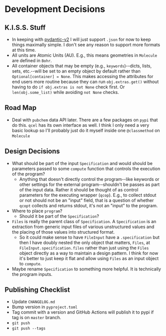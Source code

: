 # Development Decisions

## K.I.S.S. Stuff

- In keeping with [pydantic-v2](https://docs.pydantic.dev/blog/pydantic-v2/) I will just support `.json` for now to keep things maximally simple. I don't see any reason to support more formats at this time.
- All units are Atomic Units (AU). E.g., this means geometries in `Molecule` are defined in `Bohr`.
- All container objects that may be empty (e.g., `keywords`)--dicts, lists, sets, etc.--will be set to an empty object by default rather than `Optional[container] = None`. This makes accessing the attributes for end users more routine because they can run `obj.extras.get()` without having to do `if obj.extras is not None` check first. Or `len(obj.some_list)` while avoiding `not None` checks.

## Road Map

- Deal with `pubchem` data API later. There are a few packages on `pypi` that do this. `qcel` has its own interface as well. I think I only need a very basic lookup so I'll probably just do it myself inside one `@classmethod` on `Molecule`

## Design Decisions

- What should be part of the input `Specification` and would should be parameters passed to some `compute` function that controls the execution of the program?
  - Anything that doesn't directly control the program--like keywords or other settings for the external program--shouldn't be passes as part of the input data. Rather it should be thought of as control parameters for the executing wrapper (`qcop`). E.g., to collect stdout or not should not be an "input" field, that is a question of whether `qcopt` collects and returns stdout, it's not an "input" to the program.
- Where to place `program`?
  - Should it be part of the `Specification`?
- `Files` is really the parent class of `Specification`. A `Specification` is an extraction from generic input files of various unstructured values and the placing of those values into structured format.
  - So it could make sense to have `FileInput` have a `.specification` but then I have doubly nested the only object that matters, `Files`, at `FileInput.specification.files` rather than just using the `Files` object directly as a way to maintain a design pattern. I think for now it's better to just keep it flat and allow using `Files` as an input object to `compute`.
- Maybe rename `Specification` to something more helpful. It is technically the program inputs.

## Publishing Checklist

- Update `CHANGELOG.md`
- Bump version in `pyproject.toml`
- Tag commit with a version and GitHub Actions will publish it to pypi if tag is on `master` branch.
- `git push`
- `git push --tags`
